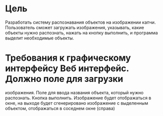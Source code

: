 # Цель
Разработать систему распознавания объектов на изображении капчи. Пользователь
сможет загружать изображения, указывать, какие объекты нужно распознать, нажать
на кнопку выполнить, и программа выделит необходимые объекты.

# Требования к графическому интерфейсу Веб интерфейс. Должно поле для загрузки
изображения. Поле для ввода названия объекта, который нужно распознать. Кнопка
выполнить. Изображение будет отображаться в окне, на выходе будет сгенерировано
изображение с выделенным объектом, отображаться в соседнем окне (справа)



